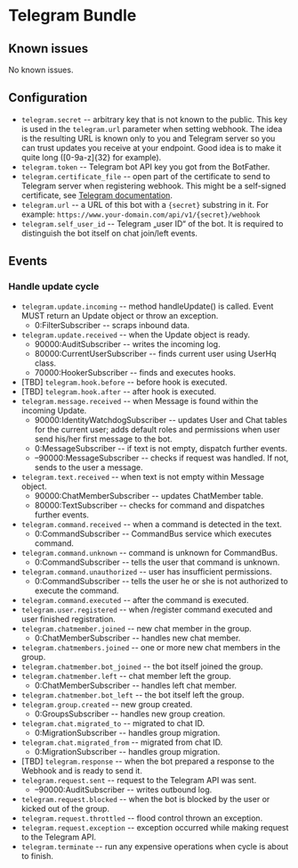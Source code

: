 # Telegram Bundle

## Known issues
No known issues.

## Configuration
  * `telegram.secret` -- arbitrary key that is not known to the public. This key is used in the
  `telegram.url` parameter when setting webhook. The idea is the resulting URL is known only to you and
  Telegram server so you can trust updates you receive at your endpoint. Good idea is to
   make it quite long ([0-9a-z]{32} for example).
  * `telegram.token` -- Telegram bot API key you got from the BotFather.
  * `telegram.certificate_file` -- open part of the certificate to send to Telegram server
  when registering webhook. This might be a self-signed certificate, see [Telegram documentation](https://core.telegram.org/bots/self-signed).
  * `telegram.url` -- a URL of this bot with a `{secret}` substring in it. For example:
  `https://www.your-domain.com/api/v1/{secret}/webhook`
  * `telegram.self_user_id` -- Telegram „user ID“ of the bot. It is required to distinguish
  the bot itself on chat join/left events.
  
## Events
### Handle update cycle
  * `telegram.update.incoming` -- method handleUpdate() is called. 
  Event MUST return an Update object or throw an exception.
    * 0:FilterSubscriber -- scraps inbound data.
  * `telegram.update.received` -- when the Update object is ready.
    * 90000:AuditSubscriber -- writes the incoming log.
    * 80000:CurrentUserSubscriber -- finds current user using 
    UserHq class.
    * 70000:HookerSubscriber -- finds and executes hooks.
  * [TBD] `telegram.hook.before` -- before hook is executed.
  * [TBD] `telegram.hook.after` -- after hook is executed.
  * `telegram.message.received` -- when Message is found within the incoming Update.
    * 90000:IdentityWatchdogSubscriber -- updates User and Chat tables for the current user;
    adds default roles and permissions when user send his/her first message to the bot.
    * 0:MessageSubscriber -- if text is not empty, dispatch further events.
    * –90000:MessageSubscriber -- checks if request was handled. If not, sends to the user a message.
  * `telegram.text.received` -- when text is not empty within Message object.
    * 90000:ChatMemberSubscriber -- updates ChatMember table.
    * 80000:TextSubscriber -- checks for command and dispatches further events.
  * `telegram.command.received` -- when a command is detected in the text.
    * 0:CommandSubscriber -- CommandBus service which executes command.
  * `telegram.command.unknown` -- command is unknown for CommandBus.
    * 0:CommandSubscriber -- tells the user that command is unknown.
  * `telegram.command.unauthorized` -- user has insufficient permissions.
    * 0:CommandSubscriber -- tells the user he or she is not authorized to execute the command.
  * `telegram.command.executed` -- after the command is executed.
  * `telegram.user.registered` -- when /register command executed and user finished registration.
  * `telegram.chatmember.joined` -- new chat member in the group.
    * 0:ChatMemberSubscriber -- handles new chat member.
  * `telegram.chatmembers.joined` -- one or more new chat members in the group.
  * `telegram.chatmember.bot_joined` -- the bot itself joined the group.
  * `telegram.chatmember.left` -- chat member left the group.
    * 0:ChatMemberSubscriber -- handles left chat member.
  * `telegram.chatmember.bot_left` -- the bot itself left the group.
  * `telegram.group.created` -- new group created.
    * 0:GroupsSubscriber -- handles new group creation.
  * `telegram.chat.migrated_to` -- migrated to chat ID.
    * 0:MigrationSubscriber -- handles group migration.
  * `telegram.chat.migrated_from` -- migrated from chat ID.
    * 0:MigrationSubscriber -- handles group migration.
  * [TBD] `telegram.response` -- when the bot prepared a response to the Webhook and is ready to send it.
  * `telegram.request.sent` -- request to the Telegram API was sent.
     * –90000:AuditSubscriber -- writes outbound log.
  * `telegram.request.blocked` -- when the bot is blocked by the user or kicked out of the group.
  * `telegram.request.throttled` -- flood control thrown an exception.
  * `telegram.request.exception` -- exception occurred while making request to the Telegram API.
  * `telegram.terminate` -- run any expensive operations when cycle is about to finish.
    
    
